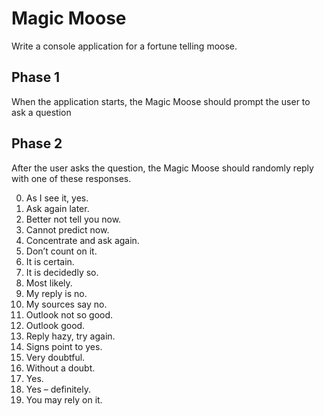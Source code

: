 # 
# Magic Moose 

Write a console application for a fortune telling moose. 

## Phase 1

When the application starts, the Magic Moose should prompt the user to ask a question

## Phase 2

After the user asks the question, the Magic Moose should randomly reply with one of these responses.

0. As I see it, yes.
1. Ask again later.
1. Better not tell you now.
1. Cannot predict now.
1. Concentrate and ask again.
1. Don’t count on it.
1. It is certain.
1. It is decidedly so.
1. Most likely.
1. My reply is no.
1. My sources say no.
1. Outlook not so good.
1. Outlook good.
1. Reply hazy, try again.
1. Signs point to yes.
1. Very doubtful.
1. Without a doubt.
1. Yes.
1. Yes – definitely.
1. You may rely on it.
